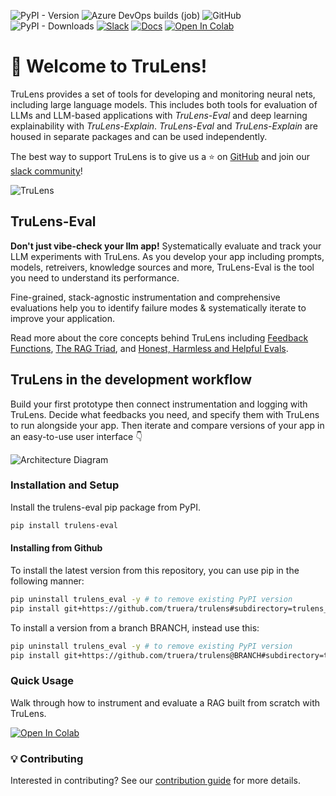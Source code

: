 <!---
start of trulens_eval/gh_top_intro.md
NOTE: This content is from trulens_eval/gh_top_intro.md and is merged into
README.md . If you are editing README.md, your changes will be overwritten.
-->

![PyPI - Version](https://img.shields.io/pypi/v/trulens_eval?label=trulens_eval&link=https%3A%2F%2Fpypi.org%2Fproject%2Ftrulens-eval%2F)
![Azure DevOps builds (job)](https://img.shields.io/azure-devops/build/truera/5a27f3d2-132d-40fc-9b0c-81abd1182f41/9)
![GitHub](https://img.shields.io/github/license/truera/trulens)
![PyPI - Downloads](https://img.shields.io/pypi/dm/trulens_eval)
[![Slack](https://img.shields.io/badge/slack-join-green?logo=slack)](https://communityinviter.com/apps/aiqualityforum/josh)
[![Docs](https://img.shields.io/badge/docs-trulens.org-blue)](https://www.trulens.org/welcome/)
[![Open In Colab](https://colab.research.google.com/assets/colab-badge.svg)](https://colab.research.google.com/github/truera/trulens/blob/releases/rc-trulens-eval-0.17.0/trulens_eval/examples/quickstart/colab/langchain_quickstart_colab.ipynb)

# 🦑 **Welcome to TruLens!**

TruLens provides a set of tools for developing and monitoring neural nets,
including large language models. This includes both tools for evaluation of LLMs
and LLM-based applications with *TruLens-Eval* and deep learning explainability
with *TruLens-Explain*. *TruLens-Eval* and *TruLens-Explain* are housed in
separate packages and can be used independently.

The best way to support TruLens is to give us a ⭐ on
[GitHub](https://www.github.com/truera/trulens) and join our [slack
community](https://communityinviter.com/apps/aiqualityforum/josh)!

![TruLens](https://www.trulens.org/assets/images/Neural_Network_Explainability.png)

## TruLens-Eval

**Don't just vibe-check your llm app!** Systematically evaluate and track your
LLM experiments with TruLens. As you develop your app including prompts, models,
retreivers, knowledge sources and more, TruLens-Eval is the tool you need to
understand its performance.

Fine-grained, stack-agnostic instrumentation and comprehensive evaluations help
you to identify failure modes & systematically iterate to improve your
application.

Read more about the core concepts behind TruLens including [Feedback
Functions](https://www.trulens.org/trulens_eval/core_concepts_feedback_functions/),
[The RAG Triad](https://www.trulens.org/trulens_eval/core_concepts_rag_triad/),
and [Honest, Harmless and Helpful
Evals](https://www.trulens.org/trulens_eval/core_concepts_honest_harmless_helpful_evals/).

## TruLens in the development workflow

Build your first prototype then connect instrumentation and logging with
TruLens. Decide what feedbacks you need, and specify them with TruLens to run
alongside your app. Then iterate and compare versions of your app in an
easy-to-use user interface 👇

![Architecture
Diagram](https://www.trulens.org/assets/images/TruLens_Architecture.png)

### Installation and Setup

Install the trulens-eval pip package from PyPI.

```bash
pip install trulens-eval
```

#### Installing from Github

To install the latest version from this repository, you can use pip in the following manner:

```bash
pip uninstall trulens_eval -y # to remove existing PyPI version
pip install git+https://github.com/truera/trulens#subdirectory=trulens_eval
```

To install a version from a branch BRANCH, instead use this:

```bash
pip uninstall trulens_eval -y # to remove existing PyPI version
pip install git+https://github.com/truera/trulens@BRANCH#subdirectory=trulens_eval
```


### Quick Usage

Walk through how to instrument and evaluate a RAG built from scratch with
TruLens.

[![Open In
Colab](https://colab.research.google.com/assets/colab-badge.svg)](https://colab.research.google.com/github/truera/trulens/blob/main/trulens_eval/examples/quickstart/quickstart.ipynb)

### 💡 Contributing

Interested in contributing? See our [contribution
guide](https://www.trulens.org/trulens_eval/CONTRIBUTING/) for more details.

<!---
end of trulens_eval/gh_top_intro.md
-->